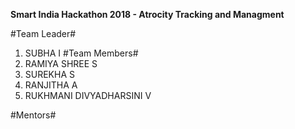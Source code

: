 ﻿**Smart India Hackathon 2018 - Atrocity Tracking and Managment**

#Team Leader#
 1. SUBHA I
#Team Members#
 1. RAMIYA SHREE S
 2. SUREKHA S
 3. RANJITHA A
 4. RUKHMANI DIVYADHARSINI V

#Mentors#